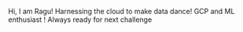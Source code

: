 Hi, I am Ragu!
Harnessing the cloud to make data dance! 
GCP and ML enthusiast !
Always ready for next challenge
